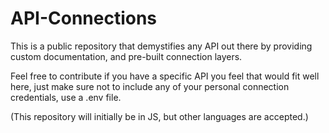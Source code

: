 # API-Connections

This is a public repository that demystifies any API out there by providing custom documentation, and pre-built connection layers.

Feel free to contribute if you have a specific API you feel that would fit well here, just make sure not to include any of your personal connection credentials, use a .env file.

(This repository will initially be in JS, but other languages are accepted.)
